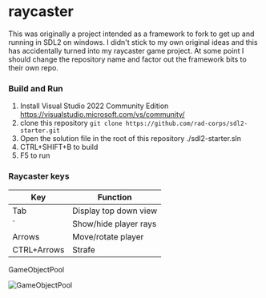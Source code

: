# raycaster
This was originally a project intended as a framework to fork to get up and running in SDL2 on windows. I didn't stick to my own original ideas and this has accidentally turned into my raycaster game project. At some point I should change the repository name and factor out the framework bits to their own repo.

### Build and Run
1. Install Visual Studio 2022 Community Edition https://visualstudio.microsoft.com/vs/community/
1. clone this repository ```git clone https://github.com/rad-corps/sdl2-starter.git```
1. Open the solution file in the root of this repository ./sdl2-starter.sln
1. CTRL+SHIFT+B to build
1. F5 to run

### Raycaster keys
Key           | Function
------------- | -------------
Tab           | Display top down view
`             | Show/hide player rays
Arrows        | Move/rotate player
CTRL+Arrows   | Strafe

GameObjectPool

![GameObjectPool](https://www.plantuml.com/plantuml/svg/hLJHJi8m57tlLzpmG01XaLU215HYY34Or0-esqMgMzkqPGd1_RjrtQ0h15_SozPxJi-zz_HsKsseCjiiXGUQuVBz4sFpB4HAYFvYN595CqWPHxEJ24APZI0aJgdM9VybHeuhkekfDgWyu2W4UmBskPebIUU8jDjT5twJ2JNOgLOhv0cgUgLDCXhbbYtK-BXrGegJH7MIIshtDACVEC-HcphqoD8KaqReLL6krq9bvN8mMzo9J0fk6JqNSQ9Uj22Cs-RND4OefLOOCydi1wcgofbrcAQmvAw6JXVsHGYvMXpaIteLX7fLjvwh_S1y6tYYijs56xXkg0PTXCgLSrBaVJ2r8ttGKZ63UeDeQabt4dEEsSvjicEmRzeF8aUbM88kxBaG0WSF3a2Tu7Ph4VDtXaP1imK9vkB_IhcaNH1oUZcWDMn1Rr2-mgiMt9ZMC8eY_iiUU5H2cjC5us-B--Dn3WyFcWG1nsgUtrbAS0B4I-nfM5jEW8DXNf_GY_pIOGJIA9W4ZB2GcaMc5h3_h1y0 "GameObjectPool")
